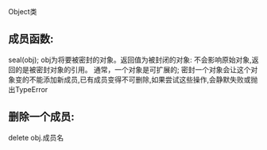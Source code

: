 Object类

## 成员函数:
seal(obj);     obj为将要被密封的对象。返回值为被封闭的对象:
不会影响原始对象,返回的是被密封对象的引用。
通常，一个对象是可扩展的; 密封一个对象会让这个对象变的不能添加新成员,已有成员变得不可删除,如果尝试这些操作,会静默失败或抛出TypeError


## 删除一个成员:
delete obj.成员名